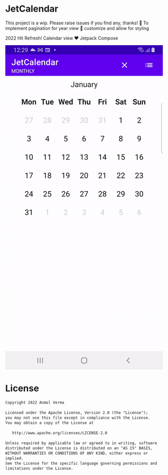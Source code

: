 # JetCalendar 

This project is a wip. Please raise issues if you find any, thanks!
🚧 To implement pagination for year view
🚧 customize and allow for styling

2022 Hit Refresh! Calendar view ❤️ Jetpack Compose

<img src="art/art1.gif" />


License
=======
    Copyright 2022 Anmol Verma

    Licensed under the Apache License, Version 2.0 (the "License");
    you may not use this file except in compliance with the License.
    You may obtain a copy of the License at

       http://www.apache.org/licenses/LICENSE-2.0

    Unless required by applicable law or agreed to in writing, software
    distributed under the License is distributed on an "AS IS" BASIS,
    WITHOUT WARRANTIES OR CONDITIONS OF ANY KIND, either express or implied.
    See the License for the specific language governing permissions and
    limitations under the License.
